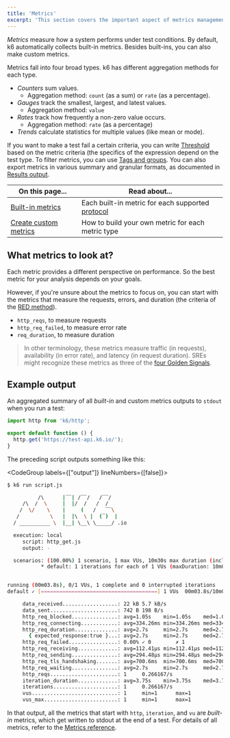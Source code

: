 ```yaml
---
title: 'Metrics'
excerpt: 'This section covers the important aspect of metrics management in k6. How and what kind of metrics k6 collects automatically (_built-in_ metrics), and what custom metrics you can make k6 collect.'
---
```


_Metrics_ measure how a system performs under test conditions.
By default, k6 automatically collects built-in metrics.
Besides built-ins, you can also make custom metrics.


Metrics fall into four broad types.
k6 has different aggregation methods for each type.
- _Counters_ sum values.
  - Aggregation method: `count` (as a sum) or `rate` (as a percentage).
- _Gauges_ track the smallest, largest, and latest values.
  - Aggregation method: `value`
- _Rates_ track how frequently a non-zero value occurs.
  - Aggregation method: `rate` (as a percentage)
- _Trends_ calculate statistics for multiple values (like mean or mode).

If you want to make a test fail a certain criteria, you can write [Threshold](/using-k6/thresholds) based on the metric criteria (the specifics of the expression depend on the test type.
To filter metrics, you can use [Tags and groups](/using-k6/tags-and-groups).
You can also export metrics in various summary and granular formats, as documented in [Results output](/results-output).



| On this page...                                                      | Read about...                                                           |
|----------------------------------------------------------------------|-------------------------------------------------------------------------|
| [Built-in metrics](/using-k6/metrics/reference)                      | Each built-in metric for each supported [protocol](/using-k6/protocols) |
| [Create custom metrics](/using-k6/metrics/create-custom-metrics)     | How to build your own metric for each metric type                       |

## What metrics to look at?

Each metric provides a different perspective on performance.
So the best metric for your analysis depends on your goals.

However, if you're unsure about the metrics to focus on, you can start with the metrics that measure the requests, errors, and duration (the criteria of the [RED method](https://grafana.com/blog/2018/08/02/the-red-method-how-to-instrument-your-services/)).
- `http_reqs`, to measure requests
- `http_req_failed`, to measure error rate
- `req_duration`, to measure duration

<Blockquote mod="note" title="">

In other terminology, these metrics measure traffic (in requests), availability (in error rate), and latency (in request duration).
SREs might recognize these metrics as three of the [four Golden Signals](https://sre.google/sre-book/monitoring-distributed-systems/#xref_monitoring_golden-signals).

</Blockquote>


## Example output

An aggregated summary of all _built-in_ and custom metrics outputs to `stdout` when you run a test:

<CodeGroup lineNumbers={[true]}>

```javascript
import http from 'k6/http';

export default function () {
  http.get('https://test-api.k6.io/');
}
```

</CodeGroup>

The preceding script outputs something like this:

<CodeGroup labels={["output"]} lineNumbers={[false]}>

```bash
$ k6 run script.js

          /\      |‾‾| /‾‾/   /‾‾/
     /\  /  \     |  |/  /   /  /
    /  \/    \    |     (   /   ‾‾\
   /          \   |  |\  \ |  (‾)  |
  / __________ \  |__| \__\ \_____/ .io

  execution: local
     script: http_get.js
     output: -

  scenarios: (100.00%) 1 scenario, 1 max VUs, 10m30s max duration (incl. graceful stop):
           * default: 1 iterations for each of 1 VUs (maxDuration: 10m0s, gracefulStop: 30s)


running (00m03.8s), 0/1 VUs, 1 complete and 0 interrupted iterations
default ✓ [======================================] 1 VUs  00m03.8s/10m0s  1/1 iters, 1 per VU

     data_received..................: 22 kB 5.7 kB/s
     data_sent......................: 742 B 198 B/s
     http_req_blocked...............: avg=1.05s    min=1.05s    med=1.05s    max=1.05s    p(90)=1.05s    p(95)=1.05s
     http_req_connecting............: avg=334.26ms min=334.26ms med=334.26ms max=334.26ms p(90)=334.26ms p(95)=334.26ms
     http_req_duration..............: avg=2.7s     min=2.7s     med=2.7s     max=2.7s     p(90)=2.7s     p(95)=2.7s
       { expected_response:true }...: avg=2.7s     min=2.7s     med=2.7s     max=2.7s     p(90)=2.7s     p(95)=2.7s
     http_req_failed................: 0.00% ✓ 0        ✗ 1
     http_req_receiving.............: avg=112.41µs min=112.41µs med=112.41µs max=112.41µs p(90)=112.41µs p(95)=112.41µs
     http_req_sending...............: avg=294.48µs min=294.48µs med=294.48µs max=294.48µs p(90)=294.48µs p(95)=294.48µs
     http_req_tls_handshaking.......: avg=700.6ms  min=700.6ms  med=700.6ms  max=700.6ms  p(90)=700.6ms  p(95)=700.6ms
     http_req_waiting...............: avg=2.7s     min=2.7s     med=2.7s     max=2.7s     p(90)=2.7s     p(95)=2.7s
     http_reqs......................: 1     0.266167/s
     iteration_duration.............: avg=3.75s    min=3.75s    med=3.75s    max=3.75s    p(90)=3.75s    p(95)=3.75s
     iterations.....................: 1     0.266167/s
     vus............................: 1     min=1      max=1
     vus_max........................: 1     min=1      max=1
```

</CodeGroup>

In that output, all the metrics that start with `http`, `iteration`, and `vu` are _built-in_ metrics, which get written to stdout at the end of a test.
For details of all metrics, refer to the [Metrics reference](/using-k6/metrics/reference/).

